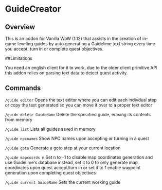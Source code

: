 # GuideCreator

## Overview

This is an addon for Vanilla WoW (1.12) that assists in the creation of in-game leveling guides by auto generating a Guidelime text string every time you accept, turn in or complete quest objectives.

##Limitations

You need an english client for it to work, due to the older client primitive API this addon relies on parsing text data to detect quest activity.

## Commands

`/guide editor` Opens the text editor where you can edit each indivdual step or copy the text generated so you can move it over to a proper text editor

`/guide delete GuideName` Delete the specified guide, erasing its contents from memory

`/guide list` Lists all guides saved in memory

`/guide npcnames` Show NPC names upon accepting or turning in a quest

`/guide goto` Generate a goto step at your current location

`/guide mapcoords n` Set n to -1 to disable map coordinates generation and use Guidelime's database instead, set it to 0 to only generate map coordinates upon quest accept/turn in or set it to 1 enable waypoint generation upon completing quest objectives

`/guide current GuideName` Sets the current working guide

